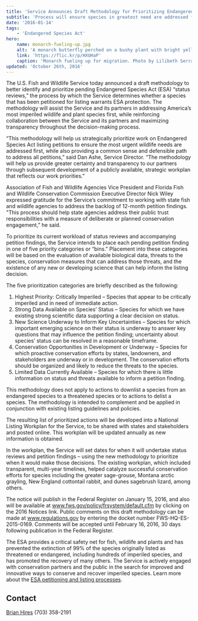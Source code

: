 ```yaml
---
title: 'Service Announces Draft Methodology for Prioritizing Endangered Species Act Status Reviews'
subtitle: 'Process will ensure species in greatest need are addressed first, provide predictability and transparency and foster stakeholder engagement'
date: '2016-01-14'
tags:
    - 'Endangered Species Act'
hero:
    name: monarch-fueling-up.jpg
    alt: 'A monarch butterfly perched on a bushy plant with bright yellow flowers.'
    link: 'https://flic.kr/p/HXUHaP'
    caption: 'Monarch fueling up for migration. Photo by Lilibeth Serrano, USFWS.'
updated: 'October 26th, 2016'
---
```


The U.S. Fish and Wildlife Service today announced a draft methodology to better identify and prioritize pending Endangered Species Act (ESA) “status reviews,” the process by which the Service determines whether a species that has been petitioned for listing warrants ESA protection. The methodology will assist the Service and its partners in addressing America’s most imperiled wildlife and plant species first, while reinforcing collaboration between the Service and its partners and maximizing transparency throughout the decision-making process.

“This methodology will help us strategically prioritize work on Endangered Species Act listing petitions to ensure the most urgent wildlife needs are addressed first, while also providing a common sense and defensible path to address all petitions,” said Dan Ashe, Service Director. “The methodology will help us provide greater certainty and transparency to our partners through subsequent development of a publicly available, strategic workplan that reflects our work priorities.”

Association of Fish and Wildlife Agencies Vice President and Florida Fish and Wildlife Conservation Commission Executive Director Nick Wiley expressed gratitude for the Service’s commitment to working with state fish and wildlife agencies to address the backlog of 12-month petition findings. "This process should help state agencies address their public trust responsibilities with a measure of deliberate or planned conservation engagement,” he said.

To prioritize its current workload of status reviews and accompanying petition findings, the Service intends to place each pending petition finding in one of five priority categories or “bins.” Placement into these categories will be based on the evaluation of available biological data, threats to the species, conservation measures that can address those threats, and the existence of any new or developing science that can help inform the listing decision.  

The five prioritization categories are briefly described as the following:

1. Highest Priority: Critically Imperiled – Species that appear to be critically imperiled and in need of immediate action.
2. Strong Data Available on Species’ Status – Species for which we have existing strong scientific data supporting a clear decision on status.
3. New Science Underway to Inform Key Uncertainties – Species for which important emerging science on their status is underway to answer key questions that may influence the petition finding; uncertainty about species’ status can be resolved in a reasonable timeframe.
4. Conservation Opportunities in Development or Underway – Species for which proactive conservation efforts by states, landowners, and stakeholders are underway or in development. The conservation efforts should be organized and likely to reduce the threats to the species.
5. Limited Data Currently Available – Species for which there is little information on status and threats available to inform a petition finding.

This methodology does not apply to actions to downlist a species from an endangered species to a threatened species or to actions to delist a species. The methodology is intended to complement and be applied in conjunction with existing listing guidelines and policies.

The resulting list of prioritized actions will be developed into a National Listing Workplan for the Service, to be shared with states and stakeholders and posted online. This workplan will be updated annually as new information is obtained.

In the workplan, the Service will set dates for when it will undertake status reviews and petition findings – using the new methodology to prioritize when it would make those decisions. The existing workplan, which included transparent, multi-year timelines, helped catalyze successful conservation efforts for species including the greater sage-grouse, Montana arctic grayling, New England cottontail rabbit, and dunes sagebrush lizard, among others.

The notice will publish in the Federal Register on January 15, 2016, and also will be available at www.fws.gov/policy/frsystem/default.cfm by clicking on the 2016 Notices link. Public comments on this draft methodology can be made at www.regulations.gov by entering the docket number FWS-HQ-ES-2015-0169. Comments will be accepted until February 16, 2016, 30 days following publication in the Federal Register.

The ESA provides a critical safety net for fish, wildlife and plants and has prevented the extinction of 99% of the species originally listed as threatened or endangered, including hundreds of imperiled species, and has promoted the recovery of many others. The Service is actively engaged with conservation partners and the public in the search for improved and innovative ways to conserve and recover imperiled species. Learn more about the [ESA petitioning and listing processes](www.fws.gov/endangered/what-we-do/listing-overview.html).

## Contact

[Brian Hires](brian_hires@fws.gov) (703) 358-2191
